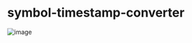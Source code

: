 # symbol-timestamp-converter

![image](https://github.com/villhell/TimestampConverter/assets/6645392/2521016e-3b06-45aa-b256-85b1affa4b2c)
